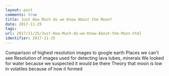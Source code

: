 ```yaml
---
layout: post
comments: true
title: Just How Much do we Know About the Moon?
date: 2017-11-25
tags:
url: 2017/11/25/Just-How-Much-do-we-Know-About-the-Moon.html
identifier: 2017-11-25
---
```


Comparison of highest resolution images to google earth
Places we can't see
Resolution of images used for detecting lava tubes, minerals
We looked for water because we suspected it would be there
Theory that moon is low in volatiles because of how it formed
